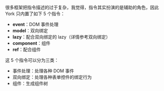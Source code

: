很多框架把指令描述的过于复杂，我觉得，指令其实扮演的是辅助的角色，因此 York 只内置了如下 5 个指令：

* **event**：DOM 事件处理
* **model**：双向绑定
* **lazy**：配合双向绑定的 lazy（详情参考双向绑定）
* **component**：组件
* **ref**：配合组件

这 5 个指令可以分为三类：

* 事件处理：处理各种 DOM 事件
* 双向绑定：处理各种表单控件的绑定行为
* 组件：生成组件树



